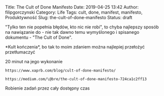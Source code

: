 Title: The Cult of Done Manifesto
Date: 2019-04-25 13:42
Author: filipgorczynski
Category: Life
Tags: cult, done, manifest, manifesto, Produktywność
Slug: the-cult-of-done-manifesto
Status: draft

"Tylko ten nie popełnia błędów, kto nic nie robi", to chyba najlepszy sposób na nawiązanie do - nie tak dawno temu wymyślonego i spisanego dokumentu - "The Cult of Done".

\*Kult kończenia\*, bo tak to moim zdaniem można najlepiej przełożyć przetłumaczyć

20 minut na jego wykonanie

`https://www.xaprb.com/blog/cult-of-done-manifesto/`

`https://medium.com/\@bre/the-cult-of-done-manifesto-724ca1c2ff13`

Robienie zadań przez cały dostępny czas
